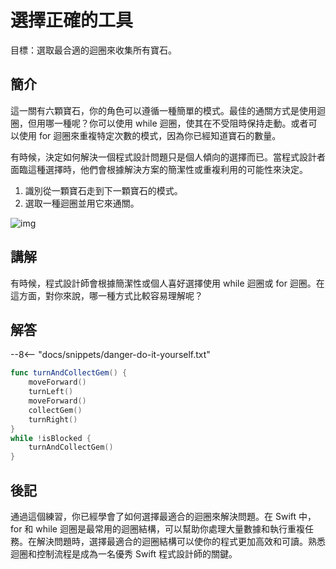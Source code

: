 # 選擇正確的工具

目標：選取最合適的迴圈來收集所有寶石。

## 簡介

這一關有六顆寶石，你的角色可以遵循一種簡單的模式。最佳的通關方式是使用迴圈，但用哪一種呢？你可以使用 while 迴圈，使其在不受阻時保持走動。或者可以使用 for 迴圈來重複特定次數的模式，因為你已經知道寶石的數量。

有時候，決定如何解決一個程式設計問題只是個人傾向的選擇而已。當程式設計者面臨這種選擇時，他們會根據解決方案的簡潔性或重複利用的可能性來決定。
1. 識別從一顆寶石走到下一顆寶石的模式。
2. 選取一種迴圈並用它來通關。

![img](https://imagedelivery.net/cdkaXPuFls5qlrh3GM4hfA/c37a2d77-bc68-49ba-9895-00c04261d600/public)

## 講解

有時候，程式設計師會根據簡潔性或個人喜好選擇使用 while 迴圈或 for 迴圈。在這方面，對你來說，哪一種方式比較容易理解呢？

## 解答

--8<-- "docs/snippets/danger-do-it-yourself.txt"

```swift linenums="1"
func turnAndCollectGem() {
    moveForward()
    turnLeft()
    moveForward()
    collectGem()
    turnRight()
}
while !isBlocked {
    turnAndCollectGem()
}
```

## 後記

通過這個練習，你已經學會了如何選擇最適合的迴圈來解決問題。在 Swift 中，for 和 while 迴圈是最常用的迴圈結構，可以幫助你處理大量數據和執行重複任務。在解決問題時，選擇最適合的迴圈結構可以使你的程式更加高效和可讀。熟悉迴圈和控制流程是成為一名優秀 Swift 程式設計師的關鍵。
